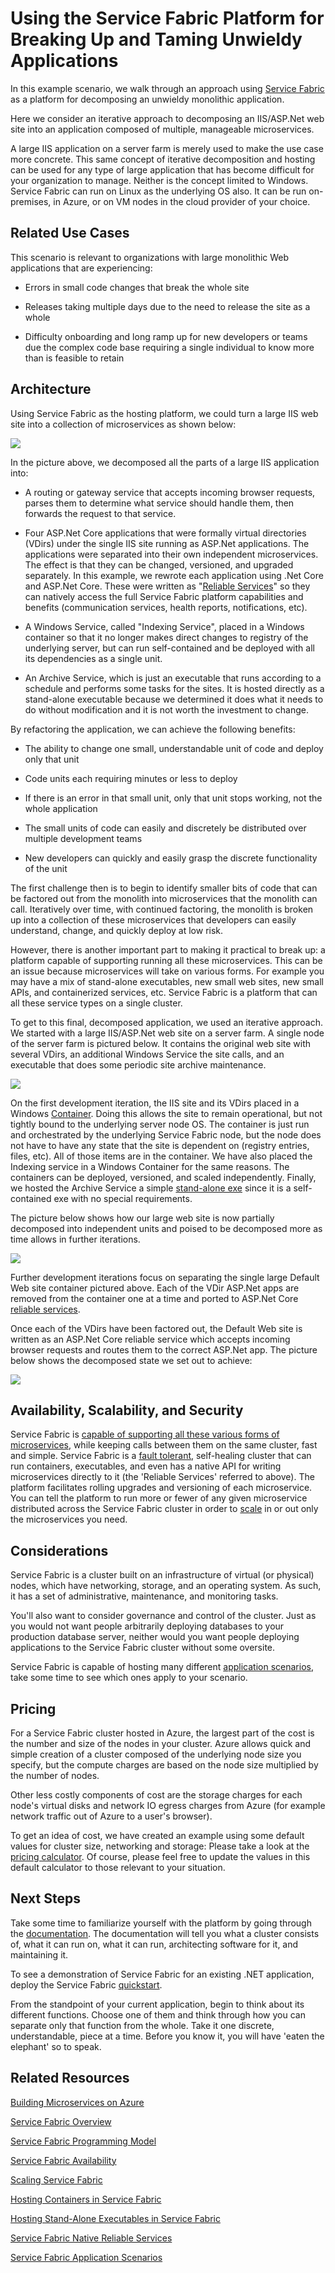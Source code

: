 Using the Service Fabric Platform for Breaking Up and Taming Unwieldy Applications
==================================================================================

In this example scenario, we walk through an approach using [Service Fabric](https://docs.microsoft.com/en-us/azure/service-fabric/service-fabric-overview) as a platform for decomposing an unwieldy monolithic application.

Here we consider an iterative approach to decomposing an IIS/ASP.Net web site into an application composed of multiple, manageable microservices.

A large IIS application on a server farm is merely used to make the use case more concrete. This same concept of iterative decomposition and hosting can be used for any type of large application that has become difficult for your organization to manage. Neither is the concept limited to Windows. Service Fabric can run on Linux as the underlying OS also. It can be run on-premises, in Azure, or on VM nodes in the cloud provider of your choice.

Related Use Cases
-----------------

This scenario is relevant to organizations with large monolithic Web applications that are experiencing:

- Errors in small code changes that break the whole site

- Releases taking multiple days due to the need to release the site as a whole

- Difficulty onboarding and long ramp up for new developers or teams due the complex code base requiring a single individual to know more than is feasible to retain

Architecture
------------

Using Service Fabric as the hosting platform, we could turn a large IIS web site into a collection of microservices as shown below:

![](figures/clip_image002.png)

In the picture above, we decomposed all the parts of a large IIS application into:

- A routing or gateway service that accepts incoming browser requests, parses them to determine what service should handle them, then forwards the request to that service.

- Four ASP.Net Core applications that were formally virtual directories (VDirs) under the single IIS site running as ASP.Net applications. The applications were separated into their own independent microservices. The effect is that they can be changed, versioned, and upgraded separately. In this example, we rewrote each application using .Net Core and ASP.Net Core. These were written as "[Reliable Services](https://docs.microsoft.com/en-us/azure/service-fabric/service-fabric-reliable-services-introduction)" so they can natively access the full Service Fabric platform capabilities and benefits (communication services, health reports, notifications, etc).

- A Windows Service, called "Indexing Service", placed in a Windows container so that it no longer makes direct changes to registry of the underlying server, but can run self-contained and be deployed with all its dependencies as a single unit.

- An Archive Service, which is just an executable that runs according to a schedule and performs some tasks for the sites. It is hosted directly as a stand-alone executable because we determined it does what it needs to do without modification and it is not worth the investment to change.

By refactoring the application, we can achieve the following benefits:

- The ability to change one small, understandable unit of code and deploy only that unit

- Code units each requiring minutes or less to deploy

- If there is an error in that small unit, only that unit stops working, not the whole application

- The small units of code can easily and discretely be distributed over multiple development teams

- New developers can quickly and easily grasp the discrete functionality of the unit

The first challenge then is to begin to identify smaller bits of code that can be factored out from the monolith into microservices that the monolith can call. Iteratively over time, with continued factoring, the monolith is broken up into a collection of these microservices that developers can easily understand, change, and quickly deploy at low risk.

However, there is another important part to making it practical to break up: a platform capable of supporting running all these microservices. This can be an issue because microservices will take on various forms. For example you may have a mix of stand-alone executables, new small web sites, new small APIs, and containerized services, etc. Service Fabric is a platform that can all these service types on a single cluster.

To get to this final, decomposed application, we used an iterative approach. We started with a large IIS/ASP.Net web site on a server farm. A single node of the server farm is pictured below. It contains the original web site with several VDirs, an additional Windows Service the site calls, and an executable that does some periodic site archive maintenance.

![](file:///C:/Users/tomta/AppData/Local/Temp/msohtmlclip1/01/clip_image004.png)

On the first development iteration, the IIS site and its VDirs placed in a Windows [Container](https://docs.microsoft.com/en-us/azure/service-fabric/service-fabric-containers-overview). Doing this allows the site to remain operational, but not tightly bound to the underlying server node OS. The container is just run and orchestrated by the underlying Service Fabric node, but the node does not have to have any state that the site is dependent on (registry entries, files, etc). All of those items are in the container. We have also placed the Indexing service in a Windows Container for the same reasons. The containers can be deployed, versioned, and scaled independently. Finally, we hosted the Archive Service a simple [stand-alone exe](https://docs.microsoft.com/en-us/azure/service-fabric/service-fabric-guest-executables-introduction) since it is a self-contained exe with no special requirements.

The picture below shows how our large web site is now partially decomposed into independent units and poised to be decomposed more as time allows in further iterations.

![](file:///C:/Users/tomta/AppData/Local/Temp/msohtmlclip1/01/clip_image006.png)

Further development iterations focus on separating the single large Default Web site container pictured above. Each of the VDir ASP.Net apps are removed from the container one at a time and ported to ASP.Net Core [reliable services](https://docs.microsoft.com/en-us/azure/service-fabric/service-fabric-reliable-services-introduction).

Once each of the VDirs have been factored out, the Default Web site is written as an ASP.Net Core reliable service which accepts incoming browser requests and routes them to the correct ASP.Net app. The picture below shows the decomposed state we set out to achieve:

![](file:///C:/Users/tomta/AppData/Local/Temp/msohtmlclip1/01/clip_image002.png)

Availability, Scalability, and Security
---------------------------------------

Service Fabric is [capable of supporting all these various forms of microservices](https://docs.microsoft.com/en-us/azure/service-fabric/service-fabric-choose-framework), while keeping calls between them on the same cluster, fast and simple. Service Fabric is a [fault tolerant](https://docs.microsoft.com/en-us/azure/service-fabric/service-fabric-availability-services), self-healing cluster that can run containers, executables, and even has a native API for writing microservices directly to it (the 'Reliable Services' referred to above). The platform facilitates rolling upgrades and versioning of each microservice. You can tell the platform to run more or fewer of any given microservice distributed across the Service Fabric cluster in order to [scale](https://docs.microsoft.com/en-us/azure/service-fabric/service-fabric-concepts-scalability) in or out only the microservices you need.

Considerations
--------------

Service Fabric is a cluster built on an infrastructure of virtual (or physical) nodes, which have networking, storage, and an operating system. As such, it has a set of administrative, maintenance, and monitoring tasks.

You'll also want to consider governance and control of the cluster. Just as you would not want people arbitrarily deploying databases to your production database server, neither would you want people deploying applications to the Service Fabric cluster without some oversite.

Service Fabric is capable of hosting many different [application scenarios](https://docs.microsoft.com/en-us/azure/service-fabric/service-fabric-application-scenarios), take some time to see which ones apply to your scenario.

Pricing
-------

For a Service Fabric cluster hosted in Azure, the largest part of the cost is the number and size of the nodes in your cluster. Azure allows quick and simple creation of a cluster composed of the underlying node size you specify, but the compute charges are based on the node size multiplied by the number of nodes.

Other less costly components of cost are the storage charges for each node's virtual disks and network IO egress charges from Azure (for example network traffic out of Azure to a user's browser).

To get an idea of cost, we have created an example using some default values for cluster size, networking and storage: Please take a look at the [pricing calculator](https://azure.com/e/52dea096e5844d5495a7b22a9b2ccdde). Of course, please feel free to update the values in this default calculator to those relevant to your situation.

Next Steps
----------

Take some time to familiarize yourself with the platform by going through the [documentation](https://docs.microsoft.com/en-us/azure/service-fabric/service-fabric-overview). The documentation will tell you what a cluster consists of, what it can run on, what it can run, architecting software for it, and maintaining it.

To see a demonstration of Service Fabric for an existing .NET application, deploy the Service Fabric [quickstart](https://docs.microsoft.com/en-us/azure/service-fabric/service-fabric-quickstart-dotnet).

From the standpoint of your current application, begin to think about its different functions. Choose one of them and think through how you can separate only that function from the whole. Take it one discrete, understandable, piece at a time. Before you know it, you will have 'eaten the elephant' so to speak.

Related Resources
-----------------

[Building Microservices on Azure](https://docs.microsoft.com/en-us/azure/architecture/microservices/)

[Service Fabric Overview](https://docs.microsoft.com/en-us/azure/service-fabric/service-fabric-overview)

[Service Fabric Programming Model](https://docs.microsoft.com/en-us/azure/service-fabric/service-fabric-choose-framework)

[Service Fabric Availability](https://docs.microsoft.com/en-us/azure/service-fabric/service-fabric-availability-services)

[Scaling Service Fabric](https://docs.microsoft.com/en-us/azure/service-fabric/service-fabric-concepts-scalability)

[Hosting Containers in Service Fabric](https://docs.microsoft.com/en-us/azure/service-fabric/service-fabric-containers-overview)

[Hosting Stand-Alone Executables in Service Fabric](https://docs.microsoft.com/en-us/azure/service-fabric/service-fabric-guest-executables-introduction)

[Service Fabric Native Reliable Services](https://docs.microsoft.com/en-us/azure/service-fabric/service-fabric-reliable-services-introduction)

[Service Fabric Application Scenarios](https://docs.microsoft.com/en-us/azure/service-fabric/service-fabric-application-scenarios)